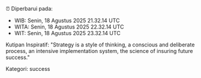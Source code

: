 ⏰ Diperbarui pada:
- WIB: Senin, 18 Agustus 2025 21.32.14 UTC
- WITA: Senin, 18 Agustus 2025 22.32.14 UTC
- WIT: Senin, 18 Agustus 2025 23.32.14 UTC

Kutipan Inspiratif:
"Strategy is a style of thinking, a conscious and deliberate process, an intensive implementation system, the science of insuring future success."


Kategori: success

